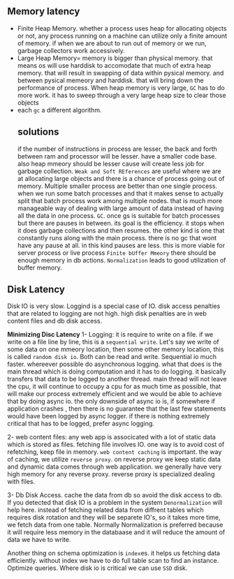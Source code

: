 ## Memory latency

- Finite Heap Memory. whether a process uses heap for allocating objects or not, any process running on a machine can utilize only a finite amount of memory. if when we are about to run out of memory or we run, garbage collectors work accessively.
- Large Heap Memory= memory is bigger than physical memory. that means os will use harddisk to accomodate that much of extra heap memory. that will result in swapping of data within pysical memory. and between pysical memeory and harddisk. that will bring down the performance of process. When heap memory is very large, `GC` has to do more work. it has to sweep through a very large heap size to clear those objects
- each `gc` a different algorithm.
  ## solutions
  if the number of instructions in process are lesser, the back and forth between ram and processor will be lesser. have a smaller code base. also heap mmeory should be lesser cause will create less job for garbage collection.
  `Weak and Soft REferences` are useful where we are at allocating large objects and there is a chance of process going out of memory.
  Multiple smaller process are better than one single process. when we run some batch processes and that it makes sense to actually split that batch process work among multiple nodes. that is much more manageable way of dealing with large amount of data instead of having all the data in one process.
  `GC`. once gs is suitable for batch processes but there are pauses in between. its goal is the efficiency. it stops when it does garbage collections and then resumes. the other kind is one that constantly runs along with the main process. there is no gc that wont have any pause at all. in this kind pauses are less. this is more viable for server process or live process
  `Finite bUffer Mmeory` there should be enough memory in db actions. `Normalization` leads to good utilization of buffer memory.

## Disk Latency

Disk IO is very slow. Loggind is a special case of IO. disk access penalties that are related to logging are not high. high disk penalties are in web content files and db disk access.

**Minimizing Disc Latency**
1- Logging: it is require to write on a file. if we write on a file line by line, this is a `sequential write`. Let's say we write of some data on one mmeory location, then some other memory location, this is called `random disk io`. Both can be read and write. Sequential io much faster. whereever possible do asynchronous logging. what that does is the main thread which is doing computation and it has to do logging. it basically transfers that data to be logged to another thread. main thread will not leave the cpu, it will continue to occupy a cpu for as much time as possible, that will make our process extremely efficient and we would be able to achieve that by doing async io. the only downside of async io is, if somewhere if application crashes , then there is no guarantee that the last few statements would have been logged by async logger. if there is nothing extremely critical that has to be logged, prefer async logging.

2- web content files: any web app is associcated with a lot of static data which is stored as files. fetching file involves IO. one way is to avoid cost of refetching, keep file in memory. `web content caching` is important. the way of caching, we utilize `reverse proxy`. on reverse proxy we keep static data and dynamic data comes through web application. we generally have very high memory for any reverse proxy. reverse proxy is specialized dealing with files.

3- Db Disk Access. cache the data from db so avoid the disk access to db. If you detected that disk IO is a problem in the system `Denormalization` will help here. instead of fetching related data from diffrent tables which requires disk rotation and they will be separete IO's, so it takes more time, we fetch data from one table. Normally Normalization is preferred because it will require less memory in the databaase and it will reduce the amount of data we have to write.

Another thing on schema optimization is `index`es. it helps us fetching data efficiently. without index we have to do full table scan to find an instance.
Optimize queries.
Where disk io is critical we can use `SSD` disk.
